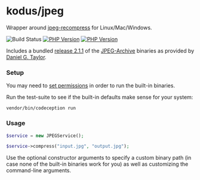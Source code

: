 kodus/jpeg
==========

Wrapper around [jpeg-recompress](https://github.com/danielgtaylor/jpeg-archive) for Linux/Mac/Windows.

![Build Status](https://github.com/kodus/jpeg/actions/workflows/test.yml/badge.svg)
[![PHP Version](https://img.shields.io/badge/php-8.0%2B-blue.svg)](https://packagist.org/packages/kodus/jpeg)
[![PHP Version](https://img.shields.io/badge/php-8.1%2B-blue.svg)](https://packagist.org/packages/kodus/jpeg)

Includes a bundled [release 2.1.1](https://github.com/danielgtaylor/jpeg-archive/releases/tag/2.1.1) of the
[JPEG-Archive](https://github.com/danielgtaylor/jpeg-archive) binaries as provided
by [Daniel G. Taylor](https://github.com/danielgtaylor).


### Setup

You may need to [set permissions](https://symfony.com/doc/current/setup/file_permissions.html)
in order to run the built-in binaries.

Run the test-suite to see if the built-in defaults make sense for your system:

    vendor/bin/codeception run


### Usage

```php
$service = new JPEGService();

$service->compress("input.jpg", "output.jpg");
```

Use the optional constructor arguments to specify a custom binary path (in case none of the
built-in binaries work for you) as well as customizing the command-line arguments.
